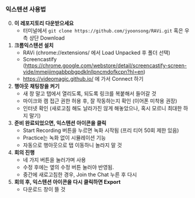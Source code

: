 ### 익스텐션 사용법

0. **이 레포지토리 다운받으세요**
   - 터미널에서 `git clone https://github.com/jyoonsong/RAVi.git` 혹은 우측 상단 Download 
1. **크롬익스텐션 설치**
   - RAVi (chrome://extensions/ 에서 Load Unpacked 후 폴더 선택)
   - Screencastify (https://chrome.google.com/webstore/detail/screencastify-screen-vide/mmeijimgabbpbgpdklnllpncmdofkcpn?hl=en)
   - https://videomagic.github.io/ 에 가서 Connect 하기
2. **행아웃 채팅창을 켜기**
   - 새 창 말고 탭에서 열리도록, 되도록 링크를 복붙해서 들어갈 것
   - 마이크와 캠 접근 권한 허용 후, 잘 작동하는지 확인 (이어폰 미착용 권장)
   - 인터넷 확인 (새로고침 해도 날라가진 않게 해놓았으나, 혹시 모르니 최대한 하지 말기)
3. **준비 완료되었으면, 익스텐션 아이콘을 클릭**
   - Start Recording 버튼을 누르면 녹화 시작됨 (프리 티어 50회 제한 있음)
   - Practice는 녹화 없이 시뮬레이션 기능
   - 자동으로 행아웃으로 탭 이동하니 놀라지 말 것
4. **회의 진행**
   - 네 가지 버튼을 눌러가며 사용
   - 수정 후에는 옆의 수정 버튼 눌러야 반영됨.
   - 중간에 새로고침한 경우, Join the Chat 누른 후 다시 
5. **회의 후, 익스텐션 아이콘을 다시 클릭하면 Export**
   - 다운로드 창이 뜰 것
